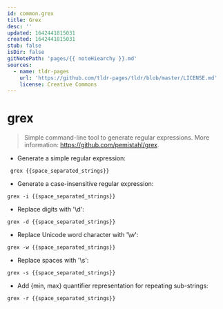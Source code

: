```yaml
---
id: common.grex
title: Grex
desc: ''
updated: 1642441815031
created: 1642441815031
stub: false
isDir: false
gitNotePath: 'pages/{{ noteHiearchy }}.md'
sources:
  - name: tldr-pages
    url: 'https://github.com/tldr-pages/tldr/blob/master/LICENSE.md'
    license: Creative Commons
---
```

# grex

> Simple command-line tool to generate regular expressions.
> More information: <https://github.com/pemistahl/grex>.

- Generate a simple regular expression:

` grex {{space_separated_strings}}`

- Generate a case-insensitive regular expression:

`grex -i {{space_separated_strings}}`

- Replace digits with '\\d':

`grex -d {{space_separated_strings}}`

- Replace Unicode word character with '\\w':

`grex -w {{space_separated_strings}}`

- Replace spaces with '\\s':

`grex -s {{space_separated_strings}}`

- Add {min, max} quantifier representation for repeating sub-strings:

`grex -r {{space_separated_strings}}`

